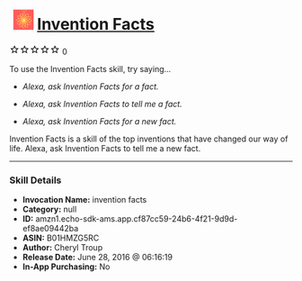 # &nbsp;<img src="skill_icon" alt="Invention Facts icon" width="36"> [Invention Facts](http://alexa.amazon.com/#skills/amzn1.echo-sdk-ams.app.cf87cc59-24b6-4f21-9d9d-ef8ae09442ba)
![0 stars](../../images/ic_star_border_black_18dp_1x.png)![0 stars](../../images/ic_star_border_black_18dp_1x.png)![0 stars](../../images/ic_star_border_black_18dp_1x.png)![0 stars](../../images/ic_star_border_black_18dp_1x.png)![0 stars](../../images/ic_star_border_black_18dp_1x.png) 0

To use the Invention Facts skill, try saying...

* *Alexa, ask Invention Facts for a fact.*

* *Alexa, ask Invention Facts to tell me a fact.*

* *Alexa, ask Invention Facts for a new fact.*

Invention Facts is a skill of the top inventions that have changed our way of life.  Alexa, ask Invention Facts to tell me a new fact.

***

### Skill Details

* **Invocation Name:** invention facts
* **Category:** null
* **ID:** amzn1.echo-sdk-ams.app.cf87cc59-24b6-4f21-9d9d-ef8ae09442ba
* **ASIN:** B01HMZG5RC
* **Author:** Cheryl Troup
* **Release Date:** June 28, 2016 @ 06:16:19
* **In-App Purchasing:** No
